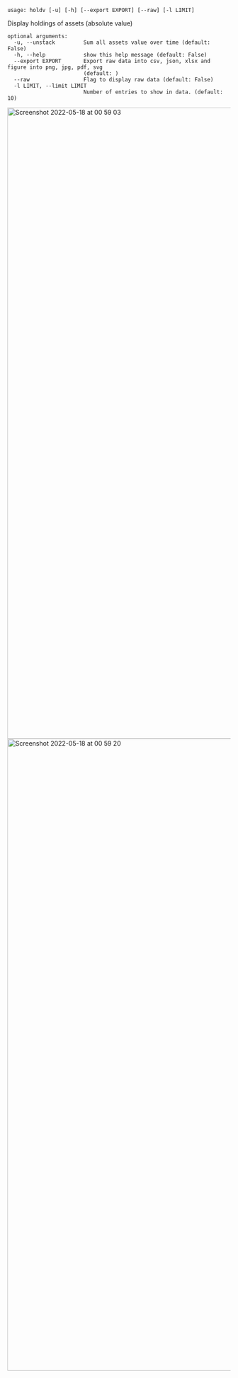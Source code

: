 ```
usage: holdv [-u] [-h] [--export EXPORT] [--raw] [-l LIMIT]
```

Display holdings of assets (absolute value)

```
optional arguments:
  -u, --unstack         Sum all assets value over time (default: False)
  -h, --help            show this help message (default: False)
  --export EXPORT       Export raw data into csv, json, xlsx and figure into png, jpg, pdf, svg
                        (default: )
  --raw                 Flag to display raw data (default: False)
  -l LIMIT, --limit LIMIT
                        Number of entries to show in data. (default: 10)
```

<img width="1426" alt="Screenshot 2022-05-18 at 00 59 03" src="https://user-images.githubusercontent.com/25267873/168931013-73388a39-418e-419f-a5a0-e0b4f5a2fe2b.png"/>

<img width="1428" alt="Screenshot 2022-05-18 at 00 59 20" src="https://user-images.githubusercontent.com/25267873/168931039-3b13782f-c0ea-4971-b481-b6fffab1c9a6.png"/>
